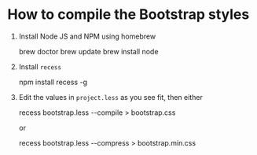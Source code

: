 How to compile the Bootstrap styles
===================================

1. Install Node JS and NPM using homebrew

    brew doctor
    brew update
    brew install node

2. Install `recess`

    npm install recess -g

3. Edit the values in `project.less` as you see fit, then either

    recess bootstrap.less --compile > bootstrap.css
    
    or
    
    recess bootstrap.less --compress > bootstrap.min.css

